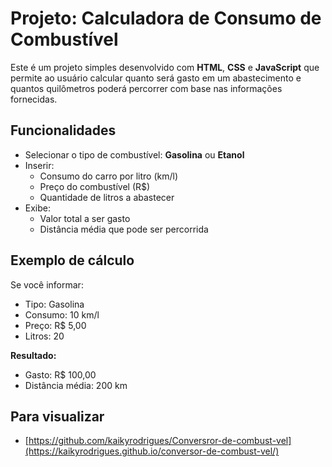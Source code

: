 # Projeto: Calculadora de Consumo de Combustível

Este é um projeto simples desenvolvido com **HTML**, **CSS** e **JavaScript** que permite ao usuário calcular quanto será gasto em um abastecimento e quantos quilômetros poderá percorrer com base nas informações fornecidas.

## Funcionalidades

- Selecionar o tipo de combustível: **Gasolina** ou **Etanol**
- Inserir:
  - Consumo do carro por litro (km/l)
  - Preço do combustível (R$)
  - Quantidade de litros a abastecer
- Exibe:
  - Valor total a ser gasto
  - Distância média que pode ser percorrida

## Exemplo de cálculo

Se você informar:
- Tipo: Gasolina  
- Consumo: 10 km/l  
- Preço: R$ 5,00  
- Litros: 20  

**Resultado:**  
- Gasto: R$ 100,00  
- Distância média: 200 km  

## Para visualizar 
- [https://github.com/kaikyrodrigues/Conversror-de-combust-vel](https://kaikyrodrigues.github.io/conversor-de-combust-vel/)
